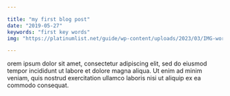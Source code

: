 ```yaml
---

title: "my first blog post"
date: "2019-05-27"
keywords: "first key words"
img: "https://platinumlist.net/guide/wp-content/uploads/2023/03/IMG-worlds-of-adventure.webp"

---
```


orem ipsum dolor sit amet, consectetur adipiscing elit, sed do eiusmod tempor incididunt ut labore et dolore magna aliqua. Ut enim ad minim veniam, quis nostrud exercitation ullamco laboris nisi ut aliquip ex ea commodo consequat. 